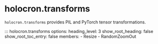 # holocron.transforms

`holocron.transforms` provides PIL and PyTorch tensor transformations.

::: holocron.transforms
    options:
        heading_level: 3
        show_root_heading: false
        show_root_toc_entry: false
        members:
            - Resize
            - RandomZoomOut
